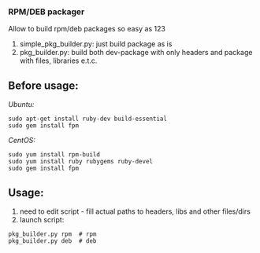 ### RPM/DEB packager
Allow to build rpm/deb packages so easy as 123  
1) simple_pkg_builder.py: just build package as is
2) pkg_builder.py: build both dev-package with only headers and package with files, libraries e.t.c.

## Before usage:
_Ubuntu:_  
```
sudo apt-get install ruby-dev build-essential
sudo gem install fpm
```

_CentOS:_
```
sudo yum install rpm-build
sudo yum install ruby rubygems ruby-devel
sudo gem install fpm
```

## Usage:
1) need to edit script - fill actual paths to headers, libs and other files/dirs
2) launch script:
```
pkg_builder.py rpm  # rpm 
pkg_builder.py deb  # deb
```

